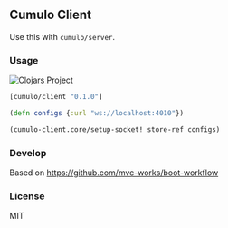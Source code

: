 
Cumulo Client
----

Use this with `cumulo/server`.

### Usage

[![Clojars Project](https://img.shields.io/clojars/v/cumulo/client.svg)](https://clojars.org/cumulo/client)

```clojure
[cumulo/client "0.1.0"]
```

```clojure
(defn configs {:url "ws://localhost:4010"})

(cumulo-client.core/setup-socket! store-ref configs)
```

### Develop

Based on https://github.com/mvc-works/boot-workflow

### License

MIT
